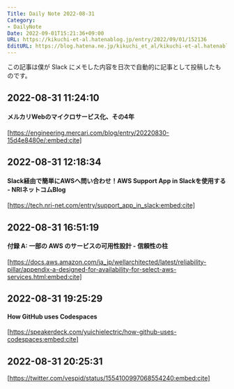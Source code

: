 ```yaml
---
Title: Daily Note 2022-08-31
Category:
- DailyNote
Date: 2022-09-01T15:21:36+09:00
URL: https://kikuchi-et-al.hatenablog.jp/entry/2022/09/01/152136
EditURL: https://blog.hatena.ne.jp/kikuchi_et_al/kikuchi-et-al.hatenablog.jp/atom/entry/4207112889913920159
---
```


この記事は僕が Slack にメモした内容を日次で自動的に記事として投稿したものです。

## 2022-08-31 11:24:10


#### メルカリWebのマイクロサービス化、その4年


[https://engineering.mercari.com/blog/entry/20220830-15d4e8480e/:embed:cite]



## 2022-08-31 12:18:34


#### Slack経由で簡単にAWSへ問い合わせ！AWS Support App in Slackを使用する - NRIネットコムBlog


[https://tech.nri-net.com/entry/support_app_in_slack:embed:cite]



## 2022-08-31 16:51:19


#### 付録 A: 一部の AWS のサービスの可用性設計 - 信頼性の柱


[https://docs.aws.amazon.com/ja_jp/wellarchitected/latest/reliability-pillar/appendix-a-designed-for-availability-for-select-aws-services.html:embed:cite]



## 2022-08-31 19:25:29


#### How GitHub uses Codespaces


[https://speakerdeck.com/yuichielectric/how-github-uses-codespaces:embed:cite]



## 2022-08-31 20:25:31


[https://twitter.com/vespid/status/1554100997068554240:embed:cite]


